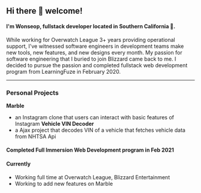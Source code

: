 ## Hi there :wave: welcome!

#### I'm Wonseop, fullstack developer located in Southern California :tangerine:.
While working for Overwatch League 3+ years providing operational support, I've witnessed software engineers in development teams make new tools, new features, and new designs every month. My passion for software engineering that I buried to join Blizzard came back to me. I decided to pursue the passion and completed fullstack web development program from LearningFuze in February 2020.

---
### Personal Projects
**Marble**
- an Instagram clone that users can interact with basic features of Instagram
**Vehicle VIN Decoder**
- a Ajax project that decodes VIN of a vehicle that fetches vehicle data from NHTSA Api

#### Completed Full Immersion Web Development program in Feb 2021

#### Currently
- Working full time at Overwatch League, Blizzard Entertainment
- Working to add new features on Marble



<!--
**wonseop-lee/wonseop-lee** is a ✨ _special_ ✨ repository because its `README.md` (this file) appears on your GitHub profile.

Here are some ideas to get you started:

- 🔭 I’m currently working on ...
- 🌱 I’m currently learning ...
- 👯 I’m looking to collaborate on ...
- 🤔 I’m looking for help with ...
- 💬 Ask me about ...
- 📫 How to reach me: ...
- 😄 Pronouns: ...
- ⚡ Fun fact: ...
-->
